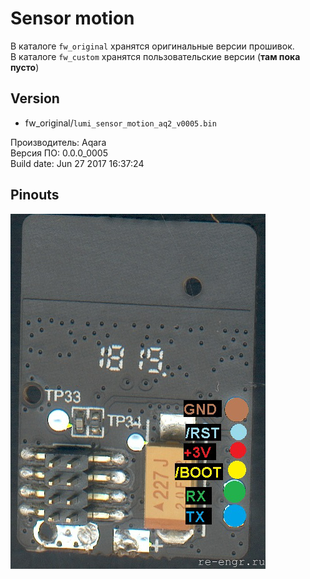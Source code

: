 # Sensor motion
В каталоге `fw_original` хранятся оригинальные версии прошивок.   
В каталоге `fw_custom` хранятся пользовательские версии (**там пока пусто**)
## Version
 * fw_original/`lumi_sensor_motion_aq2_v0005.bin` 
 
 Производитель: Aqara  
 Версия ПО: 0.0.0_0005  
 Build date: Jun 27 2017 16:37:24 
 
## Pinouts
![Pins_0](picture/aq_mcu_bot.jpg)

